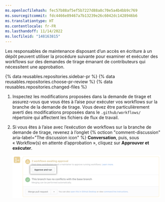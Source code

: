 ```yaml
---
ms.openlocfilehash: fec57b88af5ef5b7227d88a8c70e5a4b4bb9c769
ms.sourcegitcommit: fdc4466e89467a7b13239e26c6042dc1428946b6
ms.translationtype: HT
ms.contentlocale: fr-FR
ms.lasthandoff: 11/14/2022
ms.locfileid: "148163815"
---
```

Les responsables de maintenance disposant d’un accès en écriture à un dépôt peuvent utiliser la procédure suivante pour examiner et exécuter des workflows sur des demandes de tirage émanant de contributeurs qui nécessitent une approbation.

{% data reusables.repositories.sidebar-pr %} {% data reusables.repositories.choose-pr-review %} {% data reusables.repositories.changed-files %}
1. Inspectez les modifications proposées dans la demande de tirage et assurez-vous que vous êtes à l’aise pour exécuter vos workflows sur la branche de la demande de tirage. Vous devez être particulièrement averti des modifications proposées dans le `.github/workflows/` répertoire qui affectent les fichiers de flux de travail.
1. Si vous êtes à l’aise avec l’exécution de workflows sur la branche de demande de tirage, revenez à l’onglet {% octicon "comment-discussion" aria-label="The discussion icon" %} **Conversation**, puis, sous « Workflow(s) en attente d’approbation », cliquez sur **Approuver et exécuter**.

   ![Approuver et exécuter des workflows](/assets/images/help/pull_requests/actions-approve-and-run-workflows-from-fork.png)